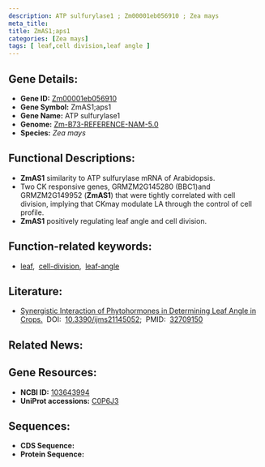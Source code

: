 ```yaml
---
description: ATP sulfurylase1 ; Zm00001eb056910 ; Zea mays
meta_title:
title: ZmAS1;aps1
categories: [Zea mays]
tags: [ leaf,cell division,leaf angle ]
---
```


## Gene Details:
- **Gene ID:**	[Zm00001eb056910](https://www.maizegdb.org/gene_center/gene/Zm00001eb056910)
- **Gene Symbol:** ZmAS1;aps1
- **Gene Name:** ATP sulfurylase1
- **Genome:** [Zm-B73-REFERENCE-NAM-5.0](https://www.maizegdb.org/genome/assembly/Zm-B73-REFERENCE-NAM-5.0)
- **Species:** *Zea mays*

## Functional Descriptions:
   - **ZmAS1** similarity to ATP sulfurylase mRNA of Arabidopsis.
   - Two CK responsive genes, GRMZM2G145280 (BBC1)and GRMZM2G149952 (**ZmAS1**) that were tightly correlated with cell division, implying that CKmay modulate LA through the control of cell profile.
   - **ZmAS1** positively regulating leaf angle and cell division.

## Function-related keywords:
- [leaf](/tags/leaf/),&nbsp;&nbsp;[cell-division](/tags/cell-division/),&nbsp;&nbsp;[leaf-angle](/tags/leaf-angle/)

## Literature:
   - [Synergistic Interaction of Phytohormones in Determining Leaf Angle in Crops.]( https://www.researchgate.net/publication/343075239_Synergistic_Interaction_of_Phytohormones_in_Determining_Leaf_Angle_in_Crops)&nbsp;&nbsp;DOI:&nbsp;&nbsp;[10.3390/ijms21145052](https://www.researchgate.net/publication/343075239_Synergistic_Interaction_of_Phytohormones_in_Determining_Leaf_Angle_in_Crops);&nbsp;&nbsp;PMID:&nbsp;&nbsp;[32709150](https://pubmed.ncbi.nlm.nih.gov/32709150/)

## Related News:

## Gene Resources:
- **NCBI ID:** [103643994](https://www.ncbi.nlm.nih.gov/gene/?term=103643994)
- **UniProt accessions:** [C0P6J3](https://www.uniprot.org/uniprotkb/C0P6J3/entry)



## Sequences:
- **CDS Sequence:**
- **Protein Sequence:**

